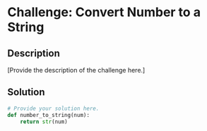 # Challenge: Convert Number to a String

## Description

[Provide the description of the challenge here.]

## Solution

```python
# Provide your solution here.
def number_to_string(num):
    return str(num)
